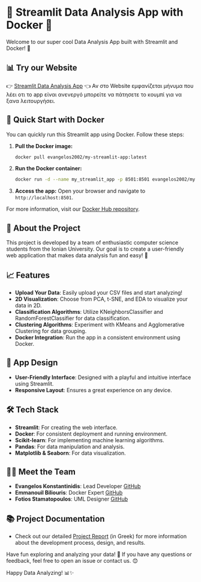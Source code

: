 # 🎉 Streamlit Data Analysis App with Docker 🌟

Welcome to our super cool Data Analysis App built with Streamlit and Docker! 🚀

## 📊 Try our Website

👉 [Streamlit Data Analysis App](https://softwaretechnology-b42qedritrsylcjthcxrvx.streamlit.app) 👈
Αν στο Website εμφανίζεται μήνυμα που λέει οτι το app είναι ανενεργό μπορείτε να πάτησετε το κουμπί για να ξανα λειτουργήσει.

## 🚀 Quick Start with Docker

You can quickly run this Streamlit app using Docker. Follow these steps:

1. **Pull the Docker image:**
    ```sh
    docker pull evangelos2002/my-streamlit-app:latest
    ```
2. **Run the Docker container:**
    ```sh
    docker run -d --name my_streamlit_app -p 8501:8501 evangelos2002/my-streamlit-app:latest
    ```
3. **Access the app:**
    Open your browser and navigate to `http://localhost:8501`.

For more information, visit our [Docker Hub repository](https://hub.docker.com/repository/docker/evangelos2002/my-streamlit-app/tags).

## 🏫 About the Project

This project is developed by a team of enthusiastic computer science students from the Ionian University. Our goal is to create a user-friendly web application that makes data analysis fun and easy! 🥳

## 📈 Features

- **Upload Your Data**: Easily upload your CSV files and start analyzing!
- **2D Visualization**: Choose from PCA, t-SNE, and EDA to visualize your data in 2D.
- **Classification Algorithms**: Utilize KNeighborsClassifier and RandomForestClassifier for data classification.
- **Clustering Algorithms**: Experiment with KMeans and Agglomerative Clustering for data grouping.
- **Docker Integration**: Run the app in a consistent environment using Docker.

## 🎨 App Design

- **User-Friendly Interface**: Designed with a playful and intuitive interface using Streamlit.
- **Responsive Layout**: Ensures a great experience on any device.

## 🛠️ Tech Stack

- **Streamlit**: For creating the web interface.
- **Docker**: For consistent deployment and running environment.
- **Scikit-learn**: For implementing machine learning algorithms.
- **Pandas**: For data manipulation and analysis.
- **Matplotlib & Seaborn**: For data visualization.


## 👨‍💻 Meet the Team

- **Evangelos Konstantinidis**: Lead Developer [GitHub](https://github.com/vag4me)
- **Emmanouil Biliouris**: Docker Expert [GitHub](https://github.com/ManosBiliouris)
- **Fotios Stamatopoulos**: UML Designer [GitHub](https://github.com/FOTAKLAS)

## 📚 Project Documentation

- Check out our detailed [Project Report](https://github.com/ManosBiliouris/Texnologia_Logismikou/blob/main/report.pdf) (in Greek) for more information about the development process, design, and results.

Have fun exploring and analyzing your data! 🎉 If you have any questions or feedback, feel free to open an issue or contact us. 😊

Happy Data Analyzing! 📊✨

